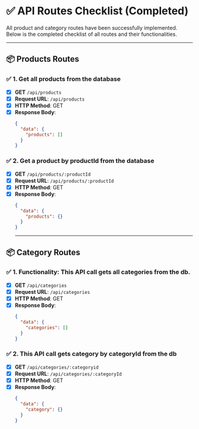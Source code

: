 # ✅ API Routes Checklist (Completed)

All product and category routes have been successfully implemented. Below is the completed checklist of all routes and their functionalities.

---

## 📦 Products Routes

### ✅ 1. Get all products from the database
- [x] **GET** `/api/products`
- [x] **Request URL**: `/api/products`
- [x] **HTTP Method**: GET
- [x] **Response Body**:
  ```json
  {
    "data": {
      "products": []
    }
  }
  ```

### ✅ 2. Get a product by productId from the database
- [x] **GET** `/api/products/:productId`
- [x] **Request URL**: `/api/products/:productId`
- [x] **HTTP Method**: GET
- [x] **Response Body**:
  ```json
  {
    "data": {
      "products": {}
    }
  }
  ```
  ---

## 📦 Category Routes

### ✅ 1. Functionality: This API call gets all categories from the db.
- [x] **GET** `/api/categories`
- [x] **Request URL**: `/api/categories`
- [x] **HTTP Method**: GET
- [x] **Response Body**:
  ```json
  {
    "data": {
      "categories": []
    }
  }
  ```

### ✅ 2. This API call gets category by categoryId from the db
- [x] **GET** `/api/categories/:categoryid`
- [x] **Request URL**: `/api/categories/:categoryId`
- [x] **HTTP Method**: GET
- [x] **Response Body**:
  ```json
  {
    "data": {
      "category": {}
    }
  }
  ```
